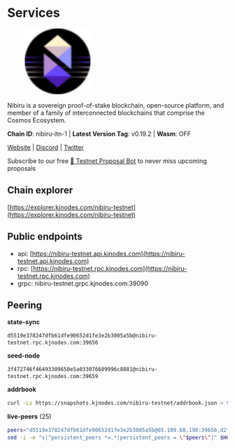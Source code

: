 # Services

<figure><img src="https://raw.githubusercontent.com/kj89/cosmos-images/main/logos/nibiru.png" width="150" alt=""><figcaption></figcaption></figure>

Nibiru is a sovereign proof-of-stake blockchain, open-source platform,  and member of a family of interconnected blockchains that comprise the Cosmos Ecosystem.

**Chain ID**: nibiru-itn-1 | **Latest Version Tag**: v0.19.2 | **Wasm**: OFF

[Website](https://nibiru.fi) | [Discord](https://discord.gg/nibirufi) | [Twitter](https://twitter.com/NibiruChain)



Subscribe to our free [🤖 Testnet Proposal Bot](https://t.me/kjnodes_testnet_proposal_bot) to never miss upcoming proposals


## Chain explorer
[https://explorer.kjnodes.com/nibiru-testnet](https://explorer.kjnodes.com/nibiru-testnet)

## Public endpoints

* api: [https://nibiru-testnet.api.kjnodes.com](https://nibiru-testnet.api.kjnodes.com)
* rpc: [https://nibiru-testnet.rpc.kjnodes.com](https://nibiru-testnet.rpc.kjnodes.com)
* grpc: nibiru-testnet.grpc.kjnodes.com:39090

## Peering

**state-sync**

```text
d5519e378247dfb61dfe90652d1fe3e2b3005a5b@nibiru-testnet.rpc.kjnodes.com:39656
```

**seed-node**

```text
3f472746f46493309650e5a033076689996c8881@nibiru-testnet.rpc.kjnodes.com:39659
```

**addrbook**
```bash
curl -Ls https://snapshots.kjnodes.com/nibiru-testnet/addrbook.json > $HOME/.nibid/config/addrbook.json
```

**live-peers** (25)
```bash
peers="d5519e378247dfb61dfe90652d1fe3e2b3005a5b@65.109.68.190:39656,d2f53fd715b205d1321a22bad1a6334a06f3de2b@64.227.4.135:03656,7c85671fd863077f7f74d85341beeb53408fae3c@109.123.248.101:26656,f4a8fb180fbbb4c44e7721368cbc6ce3f9fc47e1@5.189.140.55:26656,8a1f817ac4f718891cd12ae7dfc1e47cc3c97844@81.0.218.22:26656,7d3867934f0664832f782e3579e30686b069c473@109.123.250.109:26656,4e60470d4e89d6bc76f9f48bfb4a99a0f0341a4c@176.124.221.194:26656,e0eeb7517c902ff3ae66acc7383e67b57b572977@38.242.206.117:26656,385e57b19ab9d142b27bd0b4db3d8d84c83947e6@77.120.115.135:39656,cf13f41c223c6e47e581f6ae8ec7c554218de8fc@207.244.251.201:26656,5c052c78ab48d0b26098574ba8b04e039209769a@95.217.1.96:26656,33bae0a8e95d0adc364b5feb44a766100b927e86@91.196.164.89:26656,e2ad22b7cefbddd747c29d90882561e566ff2d3e@65.109.50.106:26656,9174c2c90723a515a6303513abf6444eb13aba8c@45.85.249.107:26656,96285853644bd5c35db33b033abfed598c9c10c0@75.119.130.70:26656,4a69cf47cdb9643295b7a59c07b4a74a97b65963@149.154.69.221:26656,bb7c79e9d370dc8ff87c2810f9196aaaa8d9f8ae@65.108.68.119:26656,e9a824e54f1161a85a3044f48968ee28404ce5fc@183.2.149.136:26656,d1d23f77c7498e63c20d2ddb1ccf0a2bc04a5b5c@38.242.157.163:26656,5c2a752c9b1952dbed075c56c600c3a79b58c395@195.3.220.140:27046,bc60bfcadd0f0d5ea25a9b7165303f26b67d4365@185.217.125.43:26656,2ce838eea29c3f6ca650081dd0fa99186304b151@37.99.82.28:26656,7fdb0a7a0cfdc159466cb7a91f8553d3555b6c3e@195.2.71.17:26656,549a5eb615e8560105f3801315a07c49c1804f48@158.220.98.245:26656,5db2f2c82ba2b9c431d069270ebc16d35985ffaa@91.230.110.96:26656"
sed -i -e "s|^persistent_peers *=.*|persistent_peers = \"$peers\"|" $HOME/.nibid/config/config.toml
```

